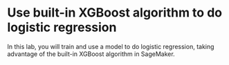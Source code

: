 # Use built-in XGBoost algorithm to do logistic regression
In this lab, you will train and use a model to do logistic regression, taking advantage of the built-in XGBoost algorithm in SageMaker.
